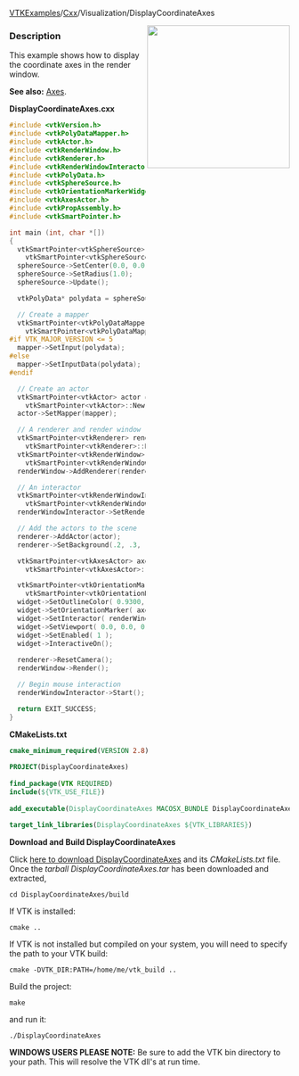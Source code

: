[VTKExamples](/home/)/[Cxx](/Cxx)/Visualization/DisplayCoordinateAxes

<img align="right" src="https://github.com/lorensen/VTKExamples/blob/gh-pages/Testing/Baseline/Visualization/TestDisplayCoordinateAxes.png?raw=true" width="256" />

### Description
This example shows how to display the coordinate axes in the render window.

**See also:** [Axes](Cxx/GeometricObjects/Axes).

**DisplayCoordinateAxes.cxx**
```c++
#include <vtkVersion.h>
#include <vtkPolyDataMapper.h>
#include <vtkActor.h>
#include <vtkRenderWindow.h>
#include <vtkRenderer.h>
#include <vtkRenderWindowInteractor.h>
#include <vtkPolyData.h>
#include <vtkSphereSource.h>
#include <vtkOrientationMarkerWidget.h>
#include <vtkAxesActor.h>
#include <vtkPropAssembly.h>
#include <vtkSmartPointer.h>

int main (int, char *[])
{
  vtkSmartPointer<vtkSphereSource> sphereSource = 
    vtkSmartPointer<vtkSphereSource>::New();
  sphereSource->SetCenter(0.0, 0.0, 0.0);
  sphereSource->SetRadius(1.0);
  sphereSource->Update();

  vtkPolyData* polydata = sphereSource->GetOutput();

  // Create a mapper
  vtkSmartPointer<vtkPolyDataMapper> mapper = 
    vtkSmartPointer<vtkPolyDataMapper>::New();
#if VTK_MAJOR_VERSION <= 5
  mapper->SetInput(polydata);
#else
  mapper->SetInputData(polydata);
#endif

  // Create an actor
  vtkSmartPointer<vtkActor> actor = 
    vtkSmartPointer<vtkActor>::New();
  actor->SetMapper(mapper);

  // A renderer and render window
  vtkSmartPointer<vtkRenderer> renderer = 
    vtkSmartPointer<vtkRenderer>::New();
  vtkSmartPointer<vtkRenderWindow> renderWindow = 
    vtkSmartPointer<vtkRenderWindow>::New();
  renderWindow->AddRenderer(renderer);

  // An interactor
  vtkSmartPointer<vtkRenderWindowInteractor> renderWindowInteractor = 
    vtkSmartPointer<vtkRenderWindowInteractor>::New();
  renderWindowInteractor->SetRenderWindow(renderWindow);

  // Add the actors to the scene
  renderer->AddActor(actor);
  renderer->SetBackground(.2, .3, .4);

  vtkSmartPointer<vtkAxesActor> axes = 
    vtkSmartPointer<vtkAxesActor>::New();

  vtkSmartPointer<vtkOrientationMarkerWidget> widget = 
    vtkSmartPointer<vtkOrientationMarkerWidget>::New();
  widget->SetOutlineColor( 0.9300, 0.5700, 0.1300 );
  widget->SetOrientationMarker( axes );
  widget->SetInteractor( renderWindowInteractor );
  widget->SetViewport( 0.0, 0.0, 0.4, 0.4 );
  widget->SetEnabled( 1 );
  widget->InteractiveOn();
  
  renderer->ResetCamera();
  renderWindow->Render();

  // Begin mouse interaction
  renderWindowInteractor->Start();

  return EXIT_SUCCESS;
}
```
**CMakeLists.txt**
```cmake
cmake_minimum_required(VERSION 2.8)
 
PROJECT(DisplayCoordinateAxes)
 
find_package(VTK REQUIRED)
include(${VTK_USE_FILE})
 
add_executable(DisplayCoordinateAxes MACOSX_BUNDLE DisplayCoordinateAxes.cxx)
 
target_link_libraries(DisplayCoordinateAxes ${VTK_LIBRARIES})
```

**Download and Build DisplayCoordinateAxes**

Click [here to download DisplayCoordinateAxes](https://github.com/lorensen/VTKWikiExamplesTarballs/raw/master/DisplayCoordinateAxes.tar) and its *CMakeLists.txt* file.
Once the *tarball DisplayCoordinateAxes.tar* has been downloaded and extracted,
```
cd DisplayCoordinateAxes/build 
```
If VTK is installed:
```
cmake ..
```
If VTK is not installed but compiled on your system, you will need to specify the path to your VTK build:
```
cmake -DVTK_DIR:PATH=/home/me/vtk_build ..
```
Build the project:
```
make
```
and run it:
```
./DisplayCoordinateAxes
```
**WINDOWS USERS PLEASE NOTE:** Be sure to add the VTK bin directory to your path. This will resolve the VTK dll's at run time.

